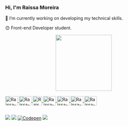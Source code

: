 ### Hi, I'm Raissa Moreira

🌱 I’m currently working on developing my technical skills.

😊 Front-end Developer student.

<div align="center">
  <a href="https://github.com/RaissaMoreira">
  <img height="180em" src="https://github-readme-stats.vercel.app/api/top-langs/?username=RaissaMoreira&layout=compact&langs_count=7&theme=dracula"/>
</div>
  
<div style="display: inline_block"><br>
  <img align="center" alt="Raissa-Js" height="30" width="40" src="https://cdn.jsdelivr.net/gh/devicons/devicon/icons/javascript/javascript-original.svg">
  <img align="center" alt="Raissa-Ts" height="30" width="40" src="https://cdn.jsdelivr.net/gh/devicons/devicon/icons/typescript/typescript-plain.svg" />
  <img align="center" alt="Raissa-React" width="30" src="https://cdn.jsdelivr.net/gh/devicons/devicon/icons/react/react-original.svg" />
  <img align="center" alt="Raissa-Html" height="30" width="40" src="https://cdn.jsdelivr.net/gh/devicons/devicon/icons/html5/html5-original.svg">
  <img align="center" alt="Raissa-Css" height="30" width="40" src="https://cdn.jsdelivr.net/gh/devicons/devicon/icons/css3/css3-original.svg">
  <img align="center" alt="Raissa-C" height="30" width="40" src="https://cdn.jsdelivr.net/gh/devicons/devicon/icons/c/c-original.svg" />
  <img align="center" alt="Raissa-Next" height="30" width="40" src="https://cdn.jsdelivr.net/gh/devicons/devicon@v2.15.1/devicon.min.css" />
</div>
  
 ##
  
<div>
  <a href="https://instagram.com/raissammoreira" target="_blank"><img src="https://img.shields.io/badge/-Instagram-%23E4405F?style=for-the-badge&logo=instagram&logoColor=white" target="_blank"></a>
  <a href = "mailto: raissamoreira80@gmail.com"><img src="https://img.shields.io/badge/-Gmail-9146FF?style=for-the-badge&logo=twitch&logoColor=white" target="_blank"></a>
  <a href="https://codepen.io/raissamoreira" target="_blank"><img src="https://img.shields.io/badge/-Codepen-FF0000?style=for-the-badge&logo=youtube&logoColor=white" alt="Codepen" /></a>
  <a href="https://www.linkedin.com/in/raissammoreira" target="_blank"><img src="https://img.shields.io/badge/-LinkedIn-%230077B5?style=for-the-badge&logo=linkedin&logoColor=white" target="_blank"></a>
  
</div>
